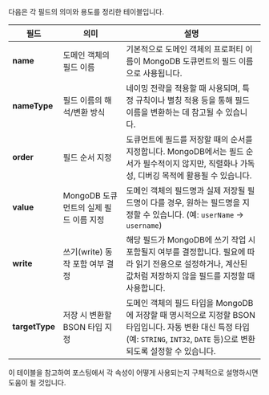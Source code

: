 다음은 각 필드의 의미와 용도를 정리한 테이블입니다.

| 필드             | 의미                        | 설명                                                                                                                     |
|----------------|---------------------------|------------------------------------------------------------------------------------------------------------------------|
| **name**       | 도메인 객체의 필드 이름             | 기본적으로 도메인 객체의 프로퍼티 이름이 MongoDB 도큐먼트의 필드 이름으로 사용됩니다.                                                                    |
| **nameType**   | 필드 이름의 해석/변환 방식           | 네이밍 전략을 적용할 때 사용되며, 특정 규칙이나 별칭 적용 등을 통해 필드 이름을 변환하는 데 참고될 수 있습니다.                                                      |
| **order**      | 필드 순서 지정                  | 도큐먼트에 필드를 저장할 때의 순서를 지정합니다. MongoDB에서는 필드 순서가 필수적이지 않지만, 직렬화나 가독성, 디버깅 목적에 활용될 수 있습니다.                                 |
| **value**      | MongoDB 도큐먼트의 실제 필드 이름 지정 | 도메인 객체의 필드명과 실제 저장될 필드명이 다를 경우, 원하는 필드명을 지정할 수 있습니다. (예: `userName` -> `username`)                                     |
| **write**      | 쓰기(write) 동작 포함 여부 결정     | 해당 필드가 MongoDB에 쓰기 작업 시 포함될지 여부를 결정합니다. 필요에 따라 읽기 전용으로 설정하거나, 계산된 값처럼 저장하지 않을 필드를 지정할 때 사용합니다.                         |
| **targetType** | 저장 시 변환할 BSON 타입 지정       | 도메인 객체의 필드 타입을 MongoDB에 저장할 때 명시적으로 지정할 BSON 타입입니다. 자동 변환 대신 특정 타입(예: `STRING`, `INT32`, `DATE` 등)으로 변환되도록 설정할 수 있습니다. |

이 테이블을 참고하여 포스팅에서 각 속성이 어떻게 사용되는지 구체적으로 설명하시면 도움이 될 것입니다.